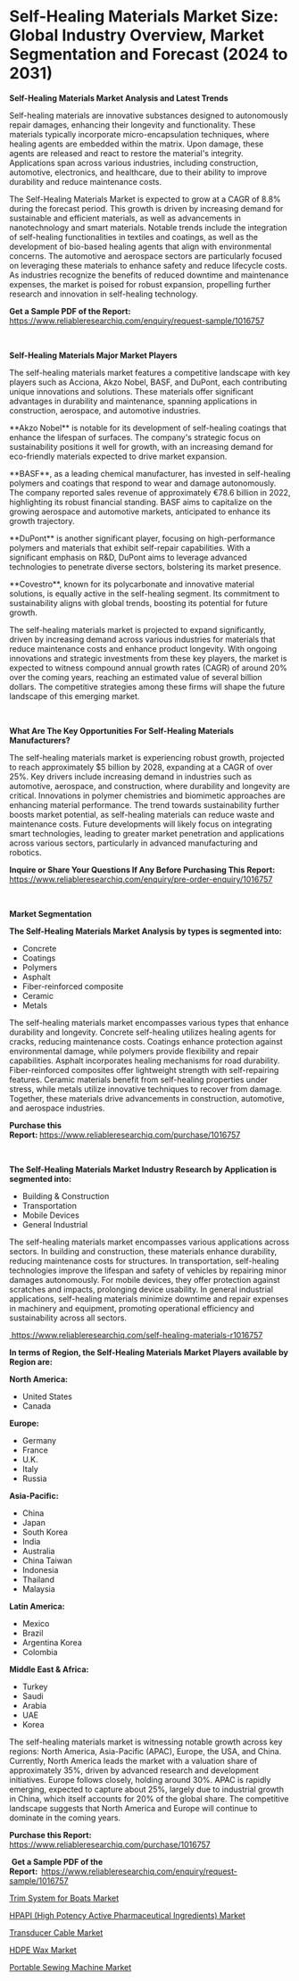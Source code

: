 <p><h1>Self-Healing Materials Market Size: Global Industry Overview, Market Segmentation and Forecast (2024 to 2031)</h1></p><p><strong>Self-Healing Materials Market Analysis and Latest Trends</strong></p>
<p><p>Self-healing materials are innovative substances designed to autonomously repair damages, enhancing their longevity and functionality. These materials typically incorporate micro-encapsulation techniques, where healing agents are embedded within the matrix. Upon damage, these agents are released and react to restore the material's integrity. Applications span across various industries, including construction, automotive, electronics, and healthcare, due to their ability to improve durability and reduce maintenance costs.</p><p>The Self-Healing Materials Market is expected to grow at a CAGR of 8.8% during the forecast period. This growth is driven by increasing demand for sustainable and efficient materials, as well as advancements in nanotechnology and smart materials. Notable trends include the integration of self-healing functionalities in textiles and coatings, as well as the development of bio-based healing agents that align with environmental concerns. The automotive and aerospace sectors are particularly focused on leveraging these materials to enhance safety and reduce lifecycle costs. As industries recognize the benefits of reduced downtime and maintenance expenses, the market is poised for robust expansion, propelling further research and innovation in self-healing technology.</p></p>
<p><strong>Get a Sample PDF of the Report:&nbsp;</strong> <a href="https://www.reliableresearchiq.com/enquiry/request-sample/1016757">https://www.reliableresearchiq.com/enquiry/request-sample/1016757</a></p>
<p>&nbsp;</p>
<p><strong>Self-Healing Materials Major Market Players</strong></p>
<p><p>The self-healing materials market features a competitive landscape with key players such as Acciona, Akzo Nobel, BASF, and DuPont, each contributing unique innovations and solutions. These materials offer significant advantages in durability and maintenance, spanning applications in construction, aerospace, and automotive industries.</p><p>**Akzo Nobel** is notable for its development of self-healing coatings that enhance the lifespan of surfaces. The company's strategic focus on sustainability positions it well for growth, with an increasing demand for eco-friendly materials expected to drive market expansion.</p><p>**BASF**, as a leading chemical manufacturer, has invested in self-healing polymers and coatings that respond to wear and damage autonomously. The company reported sales revenue of approximately €78.6 billion in 2022, highlighting its robust financial standing. BASF aims to capitalize on the growing aerospace and automotive markets, anticipated to enhance its growth trajectory.</p><p>**DuPont** is another significant player, focusing on high-performance polymers and materials that exhibit self-repair capabilities. With a significant emphasis on R&D, DuPont aims to leverage advanced technologies to penetrate diverse sectors, bolstering its market presence.</p><p>**Covestro**, known for its polycarbonate and innovative material solutions, is equally active in the self-healing segment. Its commitment to sustainability aligns with global trends, boosting its potential for future growth.</p><p>The self-healing materials market is projected to expand significantly, driven by increasing demand across various industries for materials that reduce maintenance costs and enhance product longevity. With ongoing innovations and strategic investments from these key players, the market is expected to witness compound annual growth rates (CAGR) of around 20% over the coming years, reaching an estimated value of several billion dollars. The competitive strategies among these firms will shape the future landscape of this emerging market.</p></p>
<p>&nbsp;</p>
<p><strong>What Are The Key Opportunities For Self-Healing Materials Manufacturers?</strong></p>
<p><p>The self-healing materials market is experiencing robust growth, projected to reach approximately $5 billion by 2028, expanding at a CAGR of over 25%. Key drivers include increasing demand in industries such as automotive, aerospace, and construction, where durability and longevity are critical. Innovations in polymer chemistries and biomimetic approaches are enhancing material performance. The trend towards sustainability further boosts market potential, as self-healing materials can reduce waste and maintenance costs. Future developments will likely focus on integrating smart technologies, leading to greater market penetration and applications across various sectors, particularly in advanced manufacturing and robotics.</p></p>
<p><strong>Inquire or Share Your Questions If Any Before Purchasing This Report:</strong> <a href="https://www.reliableresearchiq.com/enquiry/pre-order-enquiry/1016757">https://www.reliableresearchiq.com/enquiry/pre-order-enquiry/1016757</a></p>
<p>&nbsp;</p>
<p><strong>Market Segmentation</strong></p>
<p><strong>The Self-Healing Materials Market Analysis by types is segmented into:</strong></p>
<p><ul><li>Concrete</li><li>Coatings</li><li>Polymers</li><li>Asphalt</li><li>Fiber-reinforced composite</li><li>Ceramic</li><li>Metals</li></ul></p>
<p><p>The self-healing materials market encompasses various types that enhance durability and longevity. Concrete self-healing utilizes healing agents for cracks, reducing maintenance costs. Coatings enhance protection against environmental damage, while polymers provide flexibility and repair capabilities. Asphalt incorporates healing mechanisms for road durability. Fiber-reinforced composites offer lightweight strength with self-repairing features. Ceramic materials benefit from self-healing properties under stress, while metals utilize innovative techniques to recover from damage. Together, these materials drive advancements in construction, automotive, and aerospace industries.</p></p>
<p><strong>Purchase this Report:&nbsp;</strong><a href="https://www.reliableresearchiq.com/purchase/1016757">https://www.reliableresearchiq.com/purchase/1016757</a></p>
<p>&nbsp;</p>
<p><strong>The Self-Healing Materials Market Industry Research by Application is segmented into:</strong></p>
<p><ul><li>Building & Construction</li><li>Transportation</li><li>Mobile Devices</li><li>General Industrial</li></ul></p>
<p><p>The self-healing materials market encompasses various applications across sectors. In building and construction, these materials enhance durability, reducing maintenance costs for structures. In transportation, self-healing technologies improve the lifespan and safety of vehicles by repairing minor damages autonomously. For mobile devices, they offer protection against scratches and impacts, prolonging device usability. In general industrial applications, self-healing materials minimize downtime and repair expenses in machinery and equipment, promoting operational efficiency and sustainability across all sectors.</p></p>
<p><a href="https://www.reliableresearchiq.com/self-healing-materials-r1016757">&nbsp;https://www.reliableresearchiq.com/self-healing-materials-r1016757</a></p>
<p><strong>In terms of Region, the Self-Healing Materials Market Players available by Region are:</strong></p>
<p>
    <p> <strong> North America: </strong>
        <ul>
            <li>United States</li>
            <li>Canada</li>
        </ul>
        </p> 
    <p> <strong> Europe: </strong>
        <ul>
            <li>Germany</li>
            <li>France</li>
            <li>U.K.</li>
            <li>Italy</li>
            <li>Russia</li>
        </ul>
        </p> 
    <p> <strong> Asia-Pacific: </strong>
        <ul>
            <li>China</li>
            <li>Japan</li>
            <li>South Korea</li>
            <li>India</li>
            <li>Australia</li>
            <li>China Taiwan</li>
            <li>Indonesia</li>
            <li>Thailand</li>
            <li>Malaysia</li>
        </ul>
        </p> 
    <p> <strong> Latin America: </strong>
        <ul>
            <li>Mexico</li>
            <li>Brazil</li>
            <li>Argentina Korea</li>
            <li>Colombia</li>
        </ul>
        </p> 
    <p> <strong> Middle East & Africa: </strong>
        <ul>
            <li>Turkey</li>
            <li>Saudi</li>
            <li>Arabia</li>
            <li>UAE</li>
            <li>Korea</li>
        </ul>
    </p>
    </p>
<p><p>The self-healing materials market is witnessing notable growth across key regions: North America, Asia-Pacific (APAC), Europe, the USA, and China. Currently, North America leads the market with a valuation share of approximately 35%, driven by advanced research and development initiatives. Europe follows closely, holding around 30%. APAC is rapidly emerging, expected to capture about 25%, largely due to industrial growth in China, which itself accounts for 20% of the global share. The competitive landscape suggests that North America and Europe will continue to dominate in the coming years.</p></p>
<p><strong>Purchase this Report: </strong><a href="https://www.reliableresearchiq.com/purchase/1016757">https://www.reliableresearchiq.com/purchase/1016757</a></p>
<p>&nbsp;<strong>Get a Sample PDF of the Report:&nbsp;&nbsp;</strong><a href="https://www.reliableresearchiq.com/enquiry/request-sample/1016757">https://www.reliableresearchiq.com/enquiry/request-sample/1016757</a></p>
<p><strong></strong></p>
<p><p><a href="https://github.com/kaufmannDavid16/Market-Research-Report-List-1/blob/main/trim-system-for-boats-market.md">Trim System for Boats Market</a></p><p><a href="https://github.com/Alanbrewer218/Market-Research-Report-List-1/blob/main/hpapi-high-potency-active-pharmaceutical-ingredients-market.md">HPAPI (High Potency Active Pharmaceutical Ingredients) Market</a></p><p><a href="https://www.linkedin.com/pulse/global-transducer-cable-market-sector2024-2031-metrics-strategic-j2c3e?trackingId=2Zx2enGORryfYWosoULtWQ%3D%3D">Transducer Cable Market</a></p><p><a href="https://issuu.com/reportprime-2/docs/hdpe-wax-market-size-2030.pptx_99343e9c86c82d">HDPE Wax Market</a></p><p><a href="https://medium.com/@kathleenjacksond658/portable-sewing-machine-market-size-growth-trends-statistics-forecasts-2024-2031-d35b8c97ebf6">Portable Sewing Machine Market</a></p></p>